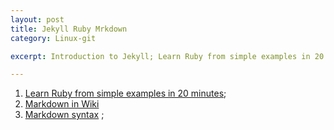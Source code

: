 ```yaml
---
layout: post
title: Jekyll Ruby Mrkdown
category: Linux-git

excerpt: Introduction to Jekyll; Learn Ruby from simple examples in 20 minutes; Markdown in Wiki.

---
```


1. [Learn Ruby from simple examples in 20 minutes][Ruby]; 
2. [Markdown in Wiki][Markdown]
3. [Markdown syntax][ms] ;

[Markdown]: http://en.wikipedia.org/wiki/Markdown/
[Ruby]: https://www.ruby-lang.org/zh_cn/documentation/quickstart/
[ms]: http://daringfireball.net/projects/markdown/syntax/

